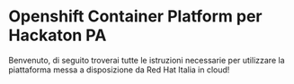 # Openshift Container Platform per Hackaton PA
Benvenuto, di seguito troverai tutte le istruzioni necessarie per utilizzare la piattaforma messa a disposizione da Red Hat Italia in cloud!

